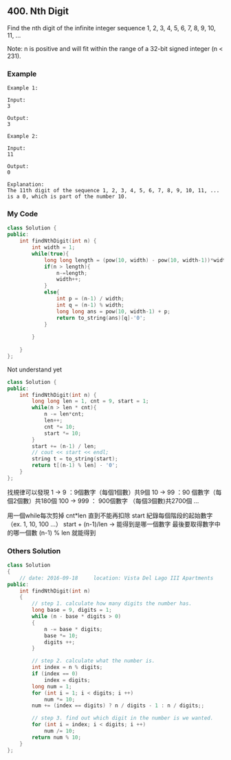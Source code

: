 ## 400. Nth Digit

Find the nth digit of the infinite integer sequence 1, 2, 3, 4, 5, 6, 7, 8, 9, 10, 11, ...

Note:
n is positive and will fit within the range of a 32-bit signed integer (n < 231).


### Example
```
Example 1:

Input:
3

Output:
3

Example 2:

Input:
11

Output:
0

Explanation:
The 11th digit of the sequence 1, 2, 3, 4, 5, 6, 7, 8, 9, 10, 11, ... is a 0, which is part of the number 10.
```

### My Code
```c++
class Solution {
public:
    int findNthDigit(int n) {
        int width = 1;
        while(true){
            long long length = (pow(10, width) - pow(10, width-1))*width;
            if(n > length){
                n-=length;
                width++;
            }
            else{
                int p = (n-1) / width;
                int q = (n-1) % width;
                long long ans = pow(10, width-1) + p;
                return to_string(ans)[q]-'0';
            }
            
        }
        
    }
};
```
Not understand yet

```c++
class Solution {
public:
    int findNthDigit(int n) {
        long long len = 1, cnt = 9, start = 1;
        while(n > len * cnt){
            n -= len*cnt;
            len++;
            cnt *= 10;
            start *= 10;
        }
        start += (n-1) / len;
        // cout << start << endl;
        string t = to_string(start);
        return t[(n-1) % len] - '0';
    }
};
```
找規律可以發現
1 -> 9 ：9個數字（每個1個數）共9個
10 -> 99 ：90 個數字（每個2個數）共180個
100 -> 999 ： 900個數字 （每個3個數)共2700個
...

用一個while每次剪掉 cnt\*len 直到不能再扣除
start 紀錄每個階段的起始數字（ex. 1, 10, 100 ...）
start + (n-1)/len -> 能得到是哪一個數字
最後要取得數字中的哪一個數
(n-1) % len 就能得到


### Others Solution
```c++
class Solution 
{
    // date: 2016-09-18     location: Vista Del Lago III Apartments
public:
    int findNthDigit(int n) 
    {
        // step 1. calculate how many digits the number has.
        long base = 9, digits = 1;
        while (n - base * digits > 0)
        {
            n -= base * digits;
            base *= 10;
            digits ++;
        }

        // step 2. calculate what the number is.
        int index = n % digits;
        if (index == 0)
            index = digits;
        long num = 1;
        for (int i = 1; i < digits; i ++)
            num *= 10;
        num += (index == digits) ? n / digits - 1 : n / digits;;

        // step 3. find out which digit in the number is we wanted.
        for (int i = index; i < digits; i ++)
            num /= 10;
        return num % 10;
    }
};
```

